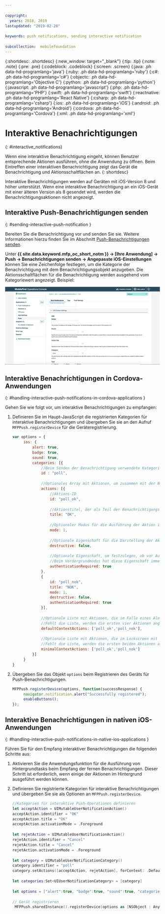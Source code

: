 ```yaml
---

copyright:
  years: 2018, 2019
lastupdated: "2019-02-28"

keywords: push notifications, sending interactive notification

subcollection:  mobilefoundation
---
```


{:shortdesc: .shortdesc}
{:new_window: target="_blank"}
{:tip: .tip}
{:note: .note}
{:pre: .pre}
{:codeblock: .codeblock}
{:screen: .screen}
{:java: .ph data-hd-programlang='java'}
{:ruby: .ph data-hd-programlang='ruby'}
{:c#: .ph data-hd-programlang='c#'}
{:objectc: .ph data-hd-programlang='Objective C'}
{:python: .ph data-hd-programlang='python'}
{:javascript: .ph data-hd-programlang='javascript'}
{:php: .ph data-hd-programlang='PHP'}
{:swift: .ph data-hd-programlang='swift'}
{:reactnative: .ph data-hd-programlang='React Native'}
{:csharp: .ph data-hd-programlang='csharp'}
{:ios: .ph data-hd-programlang='iOS'}
{:android: .ph data-hd-programlang='Android'}
{:cordova: .ph data-hd-programlang='Cordova'}
{:xml: .ph data-hd-programlang='xml'}

# Interaktive Benachrichtigungen
{: #interactive_notifications}

Wenn eine interaktive Benachrichtigung eingeht, können Benutzer entsprechende Aktionen ausführen, ohne die Anwendung zu öffnen. Beim Eintreffen einer interaktiven Benachrichtigung zeigt das Gerät die Benachrichtigung und Aktionsschaltflächen an.
{: shortdesc}

Interaktive Benachrichtigungen werden auf Geräten mit iOS-Version 8 und höher unterstützt. Wenn eine interaktive Benachrichtigung an ein iOS-Gerät mit einer älteren Version als 8 gesendet wird, werden die Benachrichtigungsaktionen nicht angezeigt.

## Interaktive Push-Benachrichtigungen senden
{: #sending-interactive-push-notification }

Bereiten Sie die Benachrichtigung vor und senden Sie sie. Weitere Informationen hierzu finden Sie im Abschnitt [Push-Benachrichtigungen senden](/docs/services/mobilefoundation?topic=mobilefoundation-send_push_notifications#send_push_notifications).

Unter **{{ site.data.keyword.mfp_oc_short_notm }} → [Ihre Anwendung] → Push → Benachrichtigungen senden → Angepasste iOS-Einstellungen** können Sie eine Zeichenfolge festlegen, um die Kategorie der Benachrichtigung mit dem Benachrichtigungsobjekt anzugeben. Die Aktionsschaltflächen für die Benachrichtigung werden ausgehend vom Kategoriewert angezeigt. Beispiel:

![Kategorien für interaktive Benachrichtigungen unter iOS in der {{ site.data.keyword.mfp_oc_short_notm }}](images/categories-for-interactive-notifications.png)

## Interaktive Benachrichtigungen in Cordova-Anwendungen
{: #handling-interactive-push-notifications-in-cordova-applications }

Gehen Sie wie folgt vor, um interaktive Benachrichtigungen zu empfangen:

1. Definieren Sie im Haupt-JavaScript die registrierten Kategorien für interaktive Benachrichtigungen und übergeben Sie sie an den Aufruf `MFPPush.registerDevice` für die Geräteregistrierung.

   ```javascript
   var options = {
        ios: {
            alert: true,
            badge: true,
            sound: true,     
            categories: [{
                //Beim Senden der Benachrichtigung verwendete Kategorie-ID.
                id : "poll",

                //Optionales Array mit Aktionen, um zusammen mit der Nachricht die Aktionsschaltflächen anzuzeigen.
                actions: [{
                    //Aktions-ID
                    id: "poll_ok",

                    //Aktionstitel, der als Teil der Benachrichtigungsschaltfläche angezeigt wird.
                    title: "OK",

                    //Optionaler Modus für die Ausführung der Aktion im Vorder- oder Hintergrund (1 für Vordergrund, 0 für Hintergrund). Standard ist Vordergrund.
                    mode: 1,  

                    //Optionale Eigenschaft für die Darstellung der Aktionsschaltfläche in rot. Standardwert ist 'false'.
                    destructive: false,

                    //Optionale Eigenschaft, um festzulegen, ob vor Ausführung der Aktion eine Authentifizierung erforderlich ist (Bildschirmsperre).
                    //Beim Vordergrundmodus hat diese Eigenschaft immer den Wert 'true'.
                    authenticationRequired: true
                },
                {
                    id: "poll_nok",
                    title: "NOK",
                    mode: 1,
                    destructive: false,
                    authenticationRequired: true
                }],

                //Optionale Liste mit Aktionen, die im Falle eines Alerts angezeigt werden muss.
                //Fehlt die Liste, werden die ersten vier Aktionen angezeigt.
                defaultContextActions: ['poll_ok','poll_nok'],

                //Optionale Liste mit Aktionen, die im Lockscreen mit der Benachrichtigungszentrale angezeigt werden muss.
                //Fehlt die Liste, werden die ersten beiden Aktionen angezeigt.
                minimalContextActions: ['poll_ok','poll_nok']
            }]     
        }
   }
   ```

2. Übergeben Sie das Objekt `options` beim Registrieren des Geräts für Push-Benachrichtigungen.

   ```javascript
   MFPPush.registerDevice(options, function(successResponse) {
  		navigator.notification.alert("Successfully registered");
  		enableButtons();
   });  
   ```

## Interaktive Benachrichtigungen in nativen iOS-Anwendungen
{: #handling-interactive-push-notifications-in-native-ios-applications }

Führen Sie für den Empfang interaktiver Benachrichtigungen die folgenden Schritte aus:

1. Aktivieren Sie die Anwendungsfunktion für die Ausführung von Hintergrundtasks beim Empfang der fernen Benachrichtigungen. Dieser Schritt ist erforderlich, wenn einige der Aktionen im Hintergrund ausgeführt werden können.
2. Definieren Sie registrierte Kategorien für interaktive Benachrichtigungen und übergeben Sie sie als Optionen an `MFPPush.registerDevice`.

   ```swift
   //Kategorien für interaktive Push-Operationen definieren
   let acceptAction = UIMutableUserNotificationAction()
   acceptAction.identifier = "OK"
   acceptAction.title = "OK"
   acceptAction.activationMode = .Foreground

   let rejetAction = UIMutableUserNotificationAction()
   rejetAction.identifier = "Cancel"
   rejetAction.title = "Cancel"
   rejetAction.activationMode = .Foreground

   let category = UIMutableUserNotificationCategory()
   category.identifier = "poll"
   category.setActions([acceptAction, rejetAction], forContext: .Default)

   let categories:Set<UIUserNotificationCategory> = [category]

   let options = ["alert":true, "badge":true, "sound":true, "categories": categories]

   // Gerät registrieren
    MFPPush.sharedInstance().registerDevice(options as [NSObject : AnyObject], completionHandler: {(response: WLResponse!, error: NSError!) -> Void in
   ```
